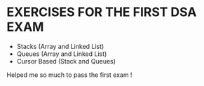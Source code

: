 # EXERCISES FOR THE FIRST DSA EXAM
- Stacks (Array and Linked List)
- Queues (Array and Linked List)
- Cursor Based (Stack and Queues)

Helped me so much to pass the first exam !

